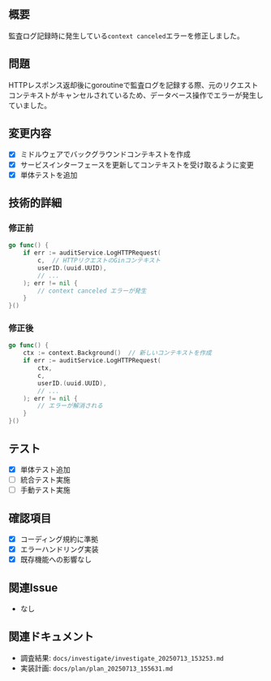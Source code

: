 ## 概要
監査ログ記録時に発生している`context canceled`エラーを修正しました。

## 問題
HTTPレスポンス返却後にgoroutineで監査ログを記録する際、元のリクエストコンテキストがキャンセルされているため、データベース操作でエラーが発生していました。

## 変更内容
- [x] ミドルウェアでバックグラウンドコンテキストを作成
- [x] サービスインターフェースを更新してコンテキストを受け取るように変更
- [x] 単体テストを追加

## 技術的詳細
### 修正前
```go
go func() {
    if err := auditService.LogHTTPRequest(
        c,  // HTTPリクエストのGinコンテキスト
        userID.(uuid.UUID),
        // ...
    ); err != nil {
        // context canceled エラーが発生
    }
}()
```

### 修正後
```go
go func() {
    ctx := context.Background()  // 新しいコンテキストを作成
    if err := auditService.LogHTTPRequest(
        ctx,
        c,
        userID.(uuid.UUID),
        // ...
    ); err != nil {
        // エラーが解消される
    }
}()
```

## テスト
- [x] 単体テスト追加
- [ ] 統合テスト実施
- [ ] 手動テスト実施

## 確認項目
- [x] コーディング規約に準拠
- [x] エラーハンドリング実装
- [x] 既存機能への影響なし

## 関連Issue
- なし

## 関連ドキュメント
- 調査結果: `docs/investigate/investigate_20250713_153253.md`
- 実装計画: `docs/plan/plan_20250713_155631.md`